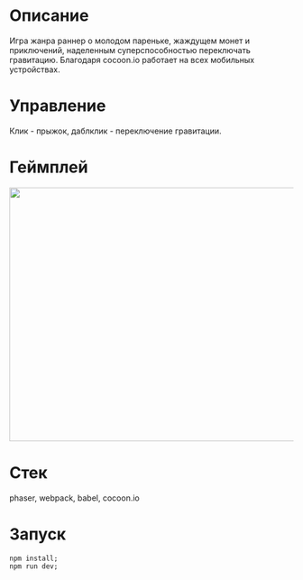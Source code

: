# Описание
Игра жанра раннер о молодом пареньке, жаждущем монет и приключений, наделенным суперспособностью переключать гравитацию.
Благодаря cocoon.io работает на всех мобильных устройствах.
# Управление
Клик - прыжок, даблклик - переключение гравитации.
# Геймплей
<p align="center">
  <img width="675" height="450" src="https://media.giphy.com/media/l378tQRmJrCGvvWdW/giphy.gif">
</p>

# Стек
phaser, webpack, babel, cocoon.io
# Запуск
```
npm install;
npm run dev;
```



